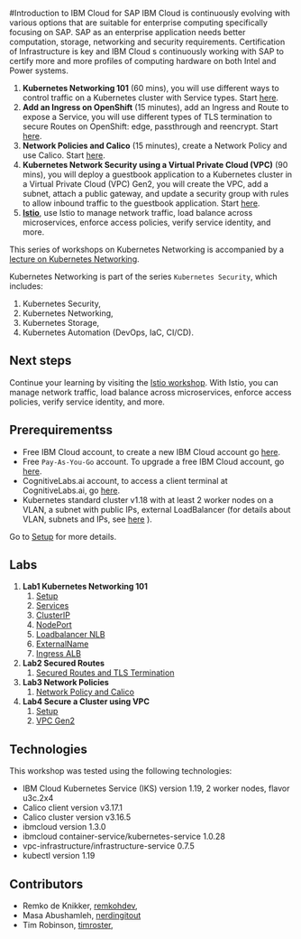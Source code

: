 #Introduction to IBM Cloud for SAP
IBM Cloud is continuously evolving with various options that are suitable for enterprise computing specifically focusing on SAP. SAP as an enterprise application needs better computation, storage, networking and security requirements. Certification of Infrastructure is key and IBM Cloud s continuously working with SAP to certify more and more profiles of computing hardware on both Intel and Power systems. 

1. **Kubernetes Networking 101** (60 mins), you will use different ways to control traffic on a Kubernetes cluster with Service types. Start [here](services/services.md).
1. **Add an Ingress on OpenShift** (15 minutes), add an Ingress and Route to expose a Service, you will use different types of TLS termination to secure Routes on OpenShift: edge, passthrough and reencrypt. Start [here](route/route.md).
1. **Network Policies and Calico** (15 minutes), create a Network Policy and use Calico. Start [here](calico/networkpolicy.md).
1. **Kubernetes Network Security using a Virtual Private Cloud (VPC)** (90 mins), you will deploy a guestbook application to a Kubernetes cluster in a Virtual Private Cloud (VPC) Gen2, you will create the VPC, add a subnet, attach a public gateway, and update a security group with rules to allow inbound traffic to the guestbook application. Start [here](vpc/vpcgen2.md).
1. **[Istio](https://ibm.github.io/istio101/)**, use Istio to manage network traffic, load balance across microservices, enforce access policies, verify service identity, and more.

This series of workshops on Kubernetes Networking is accompanied by a [lecture on Kubernetes Networking](https://raw.githubusercontent.com/IBM/kubernetes-networking/master/pdf/KubernetesNetworking-Lecture.pdf).

Kubernetes Networking is part of the series `Kubernetes Security`, which includes:

1. Kubernetes Security,
2. Kubernetes Networking,
3. Kubernetes Storage,
4. Kubernetes Automation (DevOps, IaC, CI/CD).

## Next steps

Continue your learning by visiting the [Istio workshop](https://ibm.github.io/istio101/). With Istio, you can manage network traffic, load balance across microservices, enforce access policies, verify service identity, and more.

## Prerequirementss

* Free IBM Cloud account, to create a new IBM Cloud account go [here](https://ibm.github.io/workshop-setup/NEWACCOUNT/).
* Free `Pay-As-You-Go` account. To upgrade a free IBM Cloud account, go [here](https://ibm.github.io/workshop-setup/PAYASYOUGO/).
* CognitiveLabs.ai account, to access a client terminal at CognitiveLabs.ai, go [here](https://ibm.github.io/workshop-setup/COGNITIVECLASS/).
* Kubernetes standard cluster v1.18 with at least 2 worker nodes on a VLAN, a subnet with public IPs, external LoadBalancer (for details about VLAN, subnets and IPs, see [here](https://cloud.ibm.com/docs/containers?topic=containers-subnets) ).

Go to [Setup](setup/setup1.md) for more details.

## Labs

1. **Lab1 Kubernetes Networking 101**
    1. [Setup](services/setup1.md)
    2. [Services](services/services.md)
    3. [ClusterIP](services/clusterip.md)
    4. [NodePort](services/nodeport.md)
    5. [Loadbalancer NLB](services/loadbalancer.md)
    6. [ExternalName](services/externalname.md)
    7. [Ingress ALB](services/ingress-alb.md)
1. **Lab2 Secured Routes**
    1. [Secured Routes and TLS Termination](route/secured-routes.md)
1. **Lab3 Network Policies**
    1. [Network Policy and Calico](calico/networkpolicy.md)
1. **Lab4 Secure a Cluster using VPC**
    1. [Setup](vpc/setup2.md)
    2. [VPC Gen2](vpc/vpcgen2.md)

## Technologies

This workshop was tested using the following technologies:

* IBM Cloud Kubernetes Service (IKS) version 1.19, 2 worker nodes, flavor u3c.2x4
* Calico client version v3.17.1
* Calico cluster version v3.16.5
* ibmcloud version 1.3.0
* ibmcloud container-service/kubernetes-service   1.0.28
* vpc-infrastructure/infrastructure-service 0.7.5
* kubectl version 1.19

## Contributors

* Remko de Knikker, [remkohdev](https://github.com/remkohdev),
* Masa Abushamleh, [nerdingitout](https://github.com/nerdingitout)
* Tim Robinson, [timroster](https://github.com/timroster),
